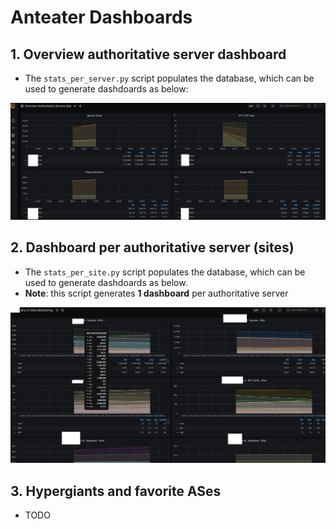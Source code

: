 # Anteater Dashboards

## 1. Overview authoritative server dashboard
 * The `stats_per_server.py` script populates the database, which can be used
to generate dashdoards as below:

![Authoritative Server Dashboard](auth-server-screenshot.png)

## 2. Dashboard per authoritative server (sites)

 * The `stats_per_site.py` script populates the database, which can be used
to generate dashdoards as below.
 * **Note**: this script generates **1 dashboard** per authoritative server  
   
![Authoritative Server and sites Dashboard](site-screenshot.png)
 
## 3. Hypergiants and favorite ASes

* TODO


